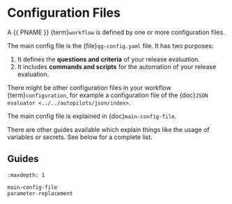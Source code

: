 <!--
SPDX-FileCopyrightText: 2024 grow platform GmbH

SPDX-License-Identifier: MIT
-->

# Configuration Files

A {{ PNAME }} {term}`workflow` is defined by one or more configuration files.

The main config file is the {file}`qg-config.yaml` file. It has two purposes:

1. It defines the **questions and criteria** of your release evaluation.
2. It includes **commands and scripts** for the automation of your release evaluation.

There might be other configuration files in your workflow {term}`configuration`,
for example a configuration file of the {doc}`JSON evaluator
<../../autopilots/json/index>`.

The main config file is explained in {doc}`main-config-file`.

There are other guides available which explain things like the usage of
variables or secrets. See below for a complete list.

## Guides

```{toctree}
:maxdepth: 1

main-config-file
parameter-replacement
```
